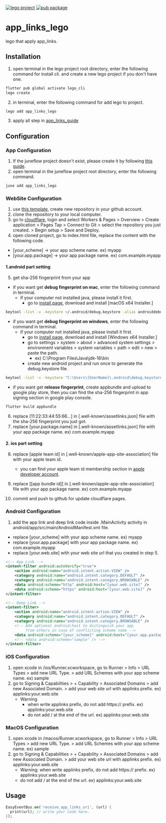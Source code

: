[![lego project](https://img.shields.io/badge/powered%20by-lego-blue?logo=github)](https://github.com/melodysdreamj/lego)
[![pub package](https://img.shields.io/pub/v/app_links_lego.svg)](https://pub.dartlang.org/packages/app_links_lego)

# app_links_lego
lego that apply app_links.

##  Installation
1. open terminal in the lego project root directory, enter the following command for install cli.
   and create a new lego project if you don't have one.
```bash
flutter pub global activate lego_cli
lego create
```
2. in terminal, enter the following command for add lego to project.
```bash
lego add app_links_lego
```

3. apply all step in [app_links_guide](https://github.com/melodysdreamj/app_links/tree/master)


## Configuration

### App Configuration
1. If the juneflow project doesn't exist, please create it by following [this guide](https://doc.juneflow.org/).
2. open terminal in the juneflow project root directory, enter the following command.
 ```bash
 june add app_links_lego
 ```

### WebSite Configuration
1. use [this template](https://github.com/melodysdreamj/app_link_web_template), create new repository in your github account.
2. clone the repository to your local computer.
3. go to [cloudflare](https://dash.cloudflare.com/), login and select Workers & Pages > Overview > Create application > Pages Tap >
   Connect to Git > select the repository you just created. > Begin setup > Save and Deploy.
4. open cloned project, go to index.html file, replace the content with the following code.
- [your_scheme] -> your app scheme name. ex) myapp
- [your.app.package] -> your app package name. ex) com.example.myapp

#### 1.android part setting
5. get sha-256 fingerprint from your app
- if you want get **debug fingerprint on mac**, enter the following command in terminal.
   - if your computer not installed java, please install it first.
      - go to [install page](https://www.oracle.com/java/technologies/javase/jdk16-archive-downloads.html), download and install [macOS x64 Installer.]
```bash
keytool -list -v -keystore ~/.android/debug.keystore -alias androiddebugkey -storepass android -keypass android
```
- if you want get **debug fingerprint on windows**, enter the following command in terminal.
   - if your computer not installed java, please install it first.
      - go to [install page](https://www.oracle.com/java/technologies/javase/jdk16-archive-downloads.html), download and install [Windows x64 Installer.]
      - go to settings > system > about > advanced system settings > environment variables > system variables > path > edit > new > paste the path.
         - ex) C:\Program Files\Java\jdk-16\bin
      - create new android project and run once to generate the debug.keystore file.
```bash
keytool -list -v -keystore "C:\Users\[UserName]\.android\debug.keystore" -alias androiddebugkey -storepass android -keypass android
```
- if you want get **release fingerprint**, create appbundle and upload to google play store, then you can find the sha-256 fingerprint in app signing section in google play console.
```bash
flutter build appbundle
```
6. replace [11:22:33:44:55:66...] in [.well-known/assetlinks.json] file with the sha-256 fingerprint you just got.
7. replace [your.package.name] in [.well-known/assetlinks.json] file with your app package name. ex) com.example.myapp

#### 2. ios part setting
8. replace [apple team id] in [.well-known/apple-app-site-association] file with your apple team id.
   - you can find your apple team id membership section in [apple developer account](https://developer.apple.com/account/).
9. replace [[app bundle id]] in [.well-known/apple-app-site-association] file with your app package name. ex) com.example.myapp


10. commit and push to github for update cloudflare pages.


### Android Configuration

1. add the app link and deep link code inside .MainActivity activity in android/app/src/main/AndroidManifest.xml file.
- replace [your_scheme] with your app scheme name. ex) myapp
- replace [your.app.package] with your app package name. ex) com.example.myapp
- replace [your.web.site] with your web site url that you created in step 5.
```xml
<!-- App Link -->
<intent-filter android:autoVerify="true">
    <action android:name="android.intent.action.VIEW" />
    <category android:name="android.intent.category.DEFAULT" />
    <category android:name="android.intent.category.BROWSABLE" />
    <data android:scheme="http" android:host="[your.web.site]" />
    <data android:scheme="https" android:host="[your.web.site]" />
</intent-filter>

<!-- Deep Link -->
<intent-filter>
    <action android:name="android.intent.action.VIEW" />
    <category android:name="android.intent.category.DEFAULT" />
    <category android:name="android.intent.category.BROWSABLE" />
    <!-- Add optional android:host to distinguish your app
         from others in case of conflicting scheme name -->
    <data android:scheme="[your_scheme]" android:host="[your.app.package]" />
    <!-- <data android:scheme="sample" /> -->
</intent-filter>
```

### iOS Configuration
1. open xcode in /ios/Runner.xcworkspace, go to Runner > Info > URL Types > add new URL Type. > add URL Schemes with your app scheme name. ex) sample
2. go to Signing & Capabilities > + Capability > Associated Domains > add new Associated Domain. > add your web site url with applinks prefix. ex) applinks:your.web.site
   * Warning
      * when write applinks prefix, do not add https:// prefix. ex) applinks:your.web.site
      * do not add / at the end of the url. ex) applinks:your.web.site

### MacOS Configuration
1. open xcode in /macos/Runner.xcworkspace, go to Runner > Info > URL Types > add new URL Type. > add URL Schemes with your app scheme name. ex) sample
2. go to Signing & Capabilities > + Capability > Associated Domains > add new Associated Domain. > add your web site url with applinks prefix. ex) applinks:your.web.site
   * Warning: when write applinks prefix, do not add https:// prefix. ex) applinks:your.web.site
   * do not add / at the end of the url. ex) applinks:your.web.site


## Usage
```dart 
EasyEventBus.on('receive_app_links_uri', (url) {
  print(url); // write your code here.
});
```
